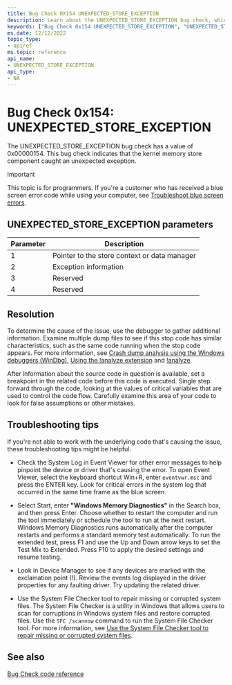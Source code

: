 ```yaml
---
title: Bug Check 0X154 UNEXPECTED_STORE_EXCEPTION
description: Learn about the UNEXPECTED_STORE_EXCEPTION bug check, which indicates that the kernel memory store component caught an unexpected exception.
keywords: ["Bug Check 0x154 UNEXPECTED_STORE_EXCEPTION", "UNEXPECTED_STORE_EXCEPTION"]
ms.date: 12/12/2022
topic_type:
- apiref
ms.topic: reference
api_name:
- UNEXPECTED_STORE_EXCEPTION
api_type:
- NA
---
```


# Bug Check 0x154: UNEXPECTED_STORE_EXCEPTION

The UNEXPECTED_STORE_EXCEPTION bug check has a value of 0x00000154. This bug check indicates that the kernel memory store component caught an unexpected exception.

> [!IMPORTANT]
> This topic is for programmers. If you're a customer who has received a blue screen error code while using your computer, see [Troubleshoot blue screen errors](https://www.windows.com/stopcode).

## UNEXPECTED_STORE_EXCEPTION parameters

| Parameter | Description                                  |
|-----------|----------------------------------------------|
| 1         | Pointer to the store context or data manager |
| 2         | Exception information                        |
| 3         | Reserved                                     |
| 4         | Reserved                                     |

## Resolution

To determine the cause of the issue, use the debugger to gather additional information. Examine multiple dump files to see if this stop code has similar characteristics, such as the same code running when the stop code appears. For more information, see [Crash dump analysis using the Windows debuggers (WinDbg)](crash-dump-files.md), [Using the !analyze extension](using-the--analyze-extension.md) and [!analyze](../debuggercmds/-analyze.md).

After information about the source code in question is available, set a breakpoint in the related code before this code is executed. Single step forward through the code, looking at the values of critical variables that are used to control the code flow. Carefully examine this area of your code to look for false assumptions or other mistakes.

## Troubleshooting tips

If you're not able to work with the underlying code that's causing the issue, these troubleshooting tips might be helpful.

- Check the System Log in Event Viewer for other error messages to help pinpoint the device or driver that's causing the error. To open Event Viewer, select the keyboard shortcut Win+R, enter `eventvwr.msc` and press the ENTER key. Look for critical errors in the system log that occurred in the same time frame as the blue screen.

- Select Start, enter **"Windows Memory Diagnostics"** in the Search box, and then press Enter. Choose whether to restart the computer and run the tool immediately or schedule the tool to run at the next restart. Windows Memory Diagnostics runs automatically after the computer restarts and performs a standard memory test automatically. To run the extended test, press F1 and use the Up and Down arrow keys to set the Test Mix to Extended. Press F10 to apply the desired settings and resume testing.

- Look in Device Manager to see if any devices are marked with the exclamation point (!). Review the events log displayed in the driver properties for any faulting driver. Try updating the related driver.

- Use the System File Checker tool to repair missing or corrupted system files. The System File Checker is a utility in Windows that allows users to scan for corruptions in Windows system files and restore corrupted files. Use the `SFC /scannow` command to run the System File Checker tool. For more information, see [Use the System File Checker tool to repair missing or corrupted system files](https://support.microsoft.com/help/929833/use-the-system-file-checker-tool-to-repair-missing-or-corrupted-system).

## See also

[Bug Check code reference](bug-check-code-reference2.md)
